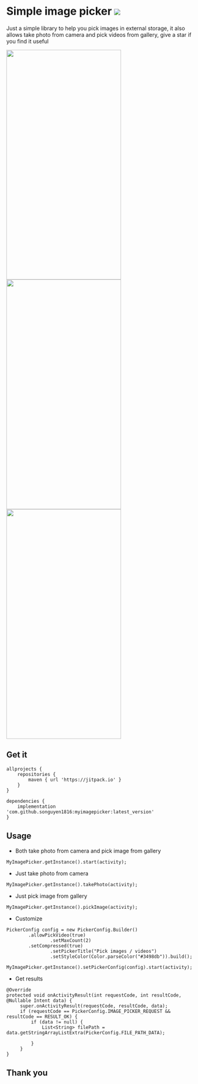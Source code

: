 # Simple image picker [![](https://jitpack.io/v/songuyen1816/myimagepicker.svg)](https://jitpack.io/#songuyen1816/myimagepicker)
Just a simple library to help you pick images in external storage, it also allows take photo from camera and pick videos from gallery, give a star if you find it useful

<p float="left">
<img src="https://i.postimg.cc/5xQJPz16/z3277208639433-2d02baf37adfcf73d289de8064c06875.jpg" width="300" height="600"/>
<img src="https://i.postimg.cc/qJ8TrdNr/z3277220147310-a3132fd3091af5ef9ab2aad6dd1ef4d9.jpg" width="300" height="600"/>
<img src="https://i.postimg.cc/1mxQbz5M/z3277208344474-e0fe2bf7c04c1a0cba7b418504de3cbb.jpg" width="300" height="600"/>
</p>

## Get it
```
allprojects {
	repositories {
		maven { url 'https://jitpack.io' }
	}
}
```
```
dependencies {
	implementation 'com.github.songuyen1816:myimagepicker:latest_version'
}
```
## Usage

- Both take photo from camera and pick image from gallery
```
MyImagePicker.getInstance().start(activity);
```
- Just take photo from camera
```
MyImagePicker.getInstance().takePhoto(activity);
```
- Just pick image from gallery
```
MyImagePicker.getInstance().pickImage(activity);
```
- Customize
```
PickerConfig config = new PickerConfig.Builder()
		.allowPickVideo(true)
                .setMaxCount(2)
		.setCompressed(true)
                .setPickerTitle("Pick images / videos")
                .setStyleColor(Color.parseColor("#3498db")).build();
                
MyImagePicker.getInstance().setPickerConfig(config).start(activity);
```
- Get results
```
@Override
protected void onActivityResult(int requestCode, int resultCode, @Nullable Intent data) {
     super.onActivityResult(requestCode, resultCode, data);
     if (requestCode == PickerConfig.IMAGE_PICKER_REQUEST && resultCode == RESULT_OK) {
         if (data != null) {
             List<String> filePath = data.getStringArrayListExtra(PickerConfig.FILE_PATH_DATA);
                
         }
     }
}
```

## Thank you
